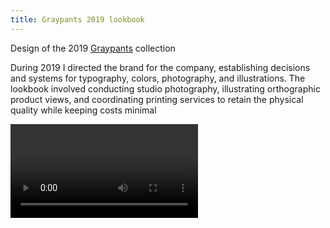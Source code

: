 ```yaml
---
title: Graypants 2019 lookbook
---
```


Design of the 2019 [Graypants](https://graypants.com) collection 

During 2019 I directed the brand for the company, establishing decisions and systems for typography, colors, photography, and illustrations. The lookbook involved conducting studio photography, illustrating orthographic product views, and coordinating printing services to retain the physical quality while keeping costs minimal

<video controls src="images/graypants-lookbook-flipthrough.mp4"></video>
